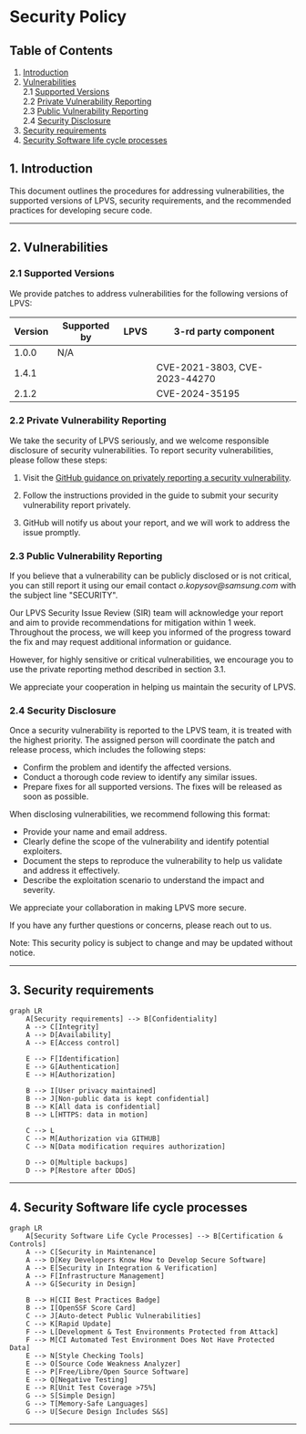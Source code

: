 # Security Policy

## Table of Contents
1. [Introduction](#1-introduction)
2. [Vulnerabilities](#2-vulnerabilities)  
    2.1 [Supported Versions](#21-supported-versions)  
    2.2 [Private Vulnerability Reporting](#22-private-vulnerability-reporting)  
    2.3 [Public Vulnerability Reporting](#23-public-vulnerability-reporting)  
    2.4 [Security Disclosure](#24-security-disclosure)  
3. [Security requirements](#3-security-requirements)  
4. [Security Software life cycle processes](#4-security-software-life-cycle-processes)

## 1. Introduction

This document outlines the procedures for addressing vulnerabilities, the supported versions of LPVS, security requirements, and the recommended practices for developing secure code.

---

## 2. Vulnerabilities

### 2.1 Supported Versions

We provide patches to address vulnerabilities for the following versions of LPVS:

| Version     | Supported by | LPVS               | 3-rd party component                           |
| ----------- | ------------ | ------------------ | ---------------------------------------------- |
| 1.0.0       | N/A          |                    |                                                |
| 1.4.1       |              |                    | CVE-2021-3803, CVE-2023-44270                  |
| 2.1.2       |              |                    | CVE-2024-35195                                 |

### 2.2 Private Vulnerability Reporting

We take the security of LPVS seriously, and we welcome responsible disclosure of security vulnerabilities. To report security vulnerabilities, please follow these steps:

1. Visit the [GitHub guidance on privately reporting a security vulnerability](https://docs.github.com/en/code-security/security-advisories/guidance-on-reporting-and-writing/privately-reporting-a-security-vulnerability).

2. Follow the instructions provided in the guide to submit your security vulnerability report privately.

3. GitHub will notify us about your report, and we will work to address the issue promptly.

### 2.3 Public Vulnerability Reporting

If you believe that a vulnerability can be publicly disclosed or is not critical, you can still report it using our email contact _o.kopysov@samsung.com_ with the subject line "SECURITY". 

Our LPVS Security Issue Review (SIR) team will acknowledge your report and aim to provide recommendations for mitigation within 1 week. Throughout the process, we will keep you informed of the progress toward the fix and may request additional information or guidance.

However, for highly sensitive or critical vulnerabilities, we encourage you to use the private reporting method described in section 3.1.

We appreciate your cooperation in helping us maintain the security of LPVS.

### 2.4 Security Disclosure

Once a security vulnerability is reported to the LPVS team, it is treated with the highest priority. The assigned person will coordinate the patch and release process, which includes the following steps:

- Confirm the problem and identify the affected versions.
- Conduct a thorough code review to identify any similar issues.
- Prepare fixes for all supported versions. The fixes will be released as soon as possible.

When disclosing vulnerabilities, we recommend following this format:

- Provide your name and email address.
- Clearly define the scope of the vulnerability and identify potential exploiters.
- Document the steps to reproduce the vulnerability to help us validate and address it effectively.
- Describe the exploitation scenario to understand the impact and severity.

We appreciate your collaboration in making LPVS more secure.

If you have any further questions or concerns, please reach out to us.

Note: This security policy is subject to change and may be updated without notice.

---

## 3. Security requirements

```mermaid
graph LR
    A[Security requirements] --> B[Confidentiality]
    A --> C[Integrity]
    A --> D[Availability]
    A --> E[Access control]

    E --> F[Identification]
    E --> G[Authentication]
    E --> H[Authorization]

    B --> I[User privacy maintained]
    B --> J[Non-public data is kept confidential]
    B --> K[All data is confidential]
    B --> L[HTTPS: data in motion]

    C --> L
    C --> M[Authorization via GITHUB]
    C --> N[Data modification requires authorization]

    D --> O[Multiple backups]
    D --> P[Restore after DDoS]
```

---

## 4. Security Software life cycle processes

```mermaid
graph LR
    A[Security Software Life Cycle Processes] --> B[Certification & Controls]
    A --> C[Security in Maintenance]
    A --> D[Key Developers Know How to Develop Secure Software]
    A --> E[Security in Integration & Verification]
    A --> F[Infrastructure Management]
    A --> G[Security in Design]

    B --> H[CII Best Practices Badge]
    B --> I[OpenSSF Score Card]
    C --> J[Auto-detect Public Vulnerabilities]
    C --> K[Rapid Update]
    F --> L[Development & Test Environments Protected from Attack]
    F --> M[CI Automated Test Environment Does Not Have Protected Data]
    E --> N[Style Checking Tools]
    E --> O[Source Code Weakness Analyzer]
    E --> P[Free/Libre/Open Source Software]
    E --> Q[Negative Testing]
    E --> R[Unit Test Coverage >75%]
    G --> S[Simple Design]
    G --> T[Memory-Safe Languages]
    G --> U[Secure Design Includes S&S]
```
---

